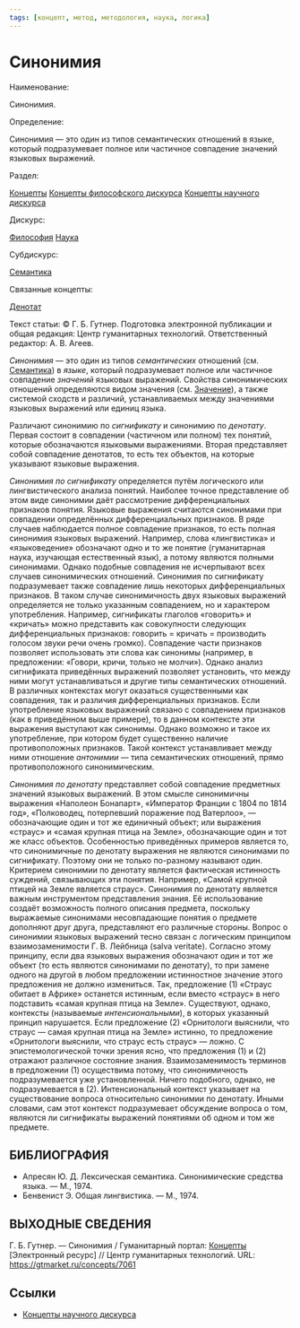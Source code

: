 ```yaml
---
tags: [концепт, метод, методология, наука, логика]
---
```

# Синонимия

Наименование:

Синонимия.

Определение:

Синонимия — это один из типов семантических отношений в языке, который подразумевает полное или частичное совпадение значений языковых выражений.

Раздел:

[Концепты](https://gtmarket.ru/concepts/)  [Концепты философского дискурса](https://gtmarket.ru/concepts/philosophical-concepts) [Концепты научного дискурса](https://gtmarket.ru/concepts/scientific-concepts)

Дискурс:

[Философия](https://gtmarket.ru/concepts/6862) [Наука](https://gtmarket.ru/concepts/6860)

Субдискурс:

[Семантика](https://gtmarket.ru/concepts/6933)

Связанные концепты:

[Денотат](https://gtmarket.ru/concepts/7039)

Текст статьи: © Г. Б. Гутнер. Подготовка электронной публикации и общая редакция: Центр гуманитарных технологий. Ответственный редактор: А. В. Агеев.

_Синонимия_ — это один из типов _семантических_ отношений (см. [Семантика](https://gtmarket.ru/concepts/6933)) в _языке_, который подразумевает полное или частичное совпадение _значений_ языковых выражений. Свойства синонимических отношений определяются видом значения (см. [Значение](https://gtmarket.ru/concepts/7041)), а также системой сходств и различий, устанавливаемых между значениями языковых выражений или единиц языка.

Различают синонимию по _сигнификату_ и синонимию по _денотату_. Первая состоит в совпадении (частичном или полном) тех понятий, которые обозначаются языковыми выражениями. Вторая представляет собой совпадение денотатов, то есть тех объектов, на которые указывают языковые выражения.

_Синонимия по сигнификату_ определяется путём логического или лингвистического анализа понятий. Наиболее точное представление об этом виде синонимии даёт рассмотрение дифференциальных признаков понятия. Языковые выражения считаются синонимами при совпадении определённых дифференциальных признаков. В ряде случаев наблюдается полное совпадение признаков, то есть полная синонимия языковых выражений. Например, слова «лингвистика» и «языковедение» обозначают одно и то же понятие (гуманитарная наука, изучающая естественный язык), а потому являются полными синонимами. Однако подобные совпадения не исчерпывают всех случаев синонимических отношений. Синонимия по сигнификату подразумевает также совпадение лишь некоторых дифференциальных признаков. В таком случае синонимичность двух языковых выражений определяется не только указанным совпадением, но и характером употребления. Например, сигнификаты глаголов «говорить» и «кричать» можно представить как совокупности следующих дифференциальных признаков: говорить = кричать = производить голосом звуки речи очень громко). Совпадение части признаков позволяет использовать эти слова как синонимы (например, в предложении: «Говори, кричи, только не молчи»). Однако анализ сигнификата приведённых выражений позволяет установить, что между ними могут устанавливаться и другие типы семантических отношений. В различных контекстах могут оказаться существенными как совпадения, так и различия дифференциальных признаков. Если употребление языковых выражений связано с совпадением признаков (как в приведённом выше примере), то в данном контексте эти выражения выступают как синонимы. Однако возможно и такое их употребление, при котором будет существенно наличие противоположных признаков. Такой контекст устанавливает между ними отношение _антонимии_ — типа семантических отношений, прямо противоположного синонимическим.

_Синонимия по денотату_ представляет собой совпадение предметных значений языковых выражений. В этом смысле синонимичны выражения «Наполеон Бонапарт», «Император Франции с 1804 по 1814 год», «Полководец, потерпевший поражение под Ватерлоо», — обозначающие один и тот же единичный объект; или выражения «страус» и «самая крупная птица на Земле», обозначающие один и тот же класс объектов. Особенностью приведённых примеров является то, что синонимичные по денотату выражения не являются синонимами по сигнификату. Поэтому они не только по-разному называют один. Критерием синонимии по денотату является фактическая истинность суждений, связывающих эти понятия. Например, «Самой крупной птицей на Земле является страус». Синонимия по денотату является важным инструментом представления знания. Её использование создаёт возможность полного описания предмета, поскольку выражаемые синонимами несовпадающие понятия о предмете дополняют друг друга, представляют его различные стороны. Вопрос о синонимии языковых выражений тесно связан с логическим принципом взаимозаменимости Г. В. Лейбница (salva veritate). Согласно этому принципу, если два языковых выражения обозначают один и тот же объект (то есть являются синонимами по денотату), то при замене одного на другой в любом предложении истинностное значение этого предложения не должно измениться. Так, предложение (1) «Страус обитает в Африке» останется истинным, если вместо «страус» в него подставить «самая крупная птица на Земле». Существуют, однако, контексты (называемые _интенсиональными_), в которых указанный принцип нарушается. Если предложение (2) «Орнитологи выяснили, что страус — самая крупная птица на Земле» истинно, то предложение «Орнитологи выяснили, что страус есть страус» — ложно. С эпистемологической точки зрения ясно, что предложения (1) и (2) отражают различное состояние знания. Взаимозаменимость терминов в предложении (1) осуществима потому, что синонимичность подразумевается уже установленной. Ничего подобного, однако, не подразумевается в (2). Интенсиональный контекст указывает на существование вопроса относительно синонимии по денотату. Иными словами, сам этот контекст подразумевает обсуждение вопроса о том, являются ли сигнификаты выражений понятиями об одном и том же предмете.

## БИБЛИОГРАФИЯ

- Апресян Ю. Д. Лексическая семантика. Синонимические средства языка. — М., 1974.
- Бенвенист Э. Общая лингвистика. — М., 1974.

## ВЫХОДНЫЕ СВЕДЕНИЯ

Г. Б. Гутнер. — Синонимия / Гуманитарный портал: [Концепты](https://gtmarket.ru/concepts/) [Электронный ресурс] // Центр гуманитарных технологий. URL: <https://gtmarket.ru/concepts/7061>

## Ссылки

- [Концепты научного дискурса](Концепты%20научного%20дискурса.md)
